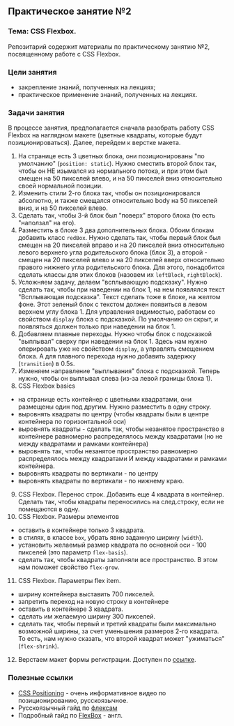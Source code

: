 ## Практическое занятие №2

### Тема: CSS Flexbox.

Репозитарий содержит материалы по практическому занятию №2, посвященному работе с CSS Flexbox.

### Цели занятия
- закрепление знаний, полученных на лекциях;
- практическое применение знаний, полученных на лекциях.

### Задачи занятия
В процессе занятия, предполагается сначала разобрать работу CSS Flexbox на наглядном макете (цветные квадраты, которые будут позиционироваться). Далее, перейдем к верстке макета.

1. На странице есть 3 цветных блока, они позиционированы "по умолчанию" (`position: static`). Нужно сместить второй блок так, чтобы он НЕ изымался из нормального потока, и при этом был смещен на 50 пикселей влево, и на 50 пикселей вниз относительно своей нормальной позиции.
2. Изменить стили 2-го блока так, чтобы он позиционировался абсолютно, и также смещался относительно body на 50 пикселей вниз, и на 50 пикселей влево.
3. Сделать так, чтобы 3-й блок был "поверх" второго блока (то есть "наползал" на его).
4. Разместить в блоке 3 два дополнительных блока. Обоим блокам добавить класс `redBox`. Нужно сделать так, чтобы первый блок был смещен на 20 пикселей вправо и на 20 пикселей вниз относительно левого верхнего угла родительского блока (блок 3), а второй - смещен на 20 пикселей влево и на 20 пикселей вверх относительно правого нижнего угла родительского блока. Для этого, понадобится сделать классы для этих блоков (назовем их `leftBlock`, `rightBlock`).
5. Усложняем задачу, делаем "всплывающую подсказку". Нужно сделать так, чтобы при наведении на блок 1, на нем появлялся текст "Всплывающая подсказка". Текст сделать тоже в блоке, на желтом фоне. Этот зеленый блок с текстом должен появиться в левом верхнем углу блока 1. Для управления видимостью, работаем со свойством `display` блока с подсказкой. По умолчанию он скрыт, и появляться должен только при наведении на блок 1.
6. Добавляем плавные переходы. Нужно чтобы блок с подсказкой "выплывал" сверху при наведении на блок 1. Здесь нам нужно оперировать уже не свойством `display`, а управлять смещением блока. А для плавного перехода нужно добавить задержку (`transition`) в 0.5s.
7. Изменяем направление "выплывания" блока с подсказкой. Теперь нужно, чтобы он выплывал слева (из-за левой границы блока 1).
8. CSS Flexbox basics
  - на странице есть контейнер с цветными квадратами, они размещены один под другим. Нужно разместить в одну строку.
  - выровнять квадраты по центру (чтобы квадраты были в центре контейнера по горизонтальной оси)
  - выровнять квадраты - сделать так, чтобы незанятое пространство в контейнере равномерно распределялось между квадратами (но не между квадратами и рамками контейнера)
  - выровнять так, чтобы незанятое пространство равномерно распределялось между квадратами И между квадратами и рамками контейнера.
  - выровнять квадраты по вертикали - по центру
  - выровнять квадраты по вертикали - по нижнему краю.
9. CSS Flexbox. Перенос строк. Добавить еще 4 квадрата в контейнер. Сделать так, чтобы квадраты переносились на след.строку, если не помещаются в одну.
10. CSS Flexbox. Размеры элементов
  - оставить в контейнере только 3 квадрата.
  - в стилях, в классе `box`, убрать явно заданную ширину (`width`).
  - установить желаемый размер квадрата по основной оси - 100 пикселей (это параметр `flex-basis`).
  - сделать так, чтобы квадраты заполняли все пространство. В этом нам поможет свойство `flex-grow`.
11. CSS Flexbox. Параметры flex item.
  - ширину контейнера выставить 700 пикселей.
  - запретить переход на новую строку в контейнере
  - оставить в контейнере 3 квадрата.
  - сделать им желаемую ширину 300 пикселей.
  - сделать так, чтобы первый и третий квадраты были максимально возможной ширины, за счет уменьшения размеров 2-го квадрата. То есть, нам нужно сказать, что второй квадрат может "ужиматься" (`flex-shrink`).
12. Верстаем макет формы регистрации. Доступен по [ссылке](https://www.figma.com/file/vZH9KSQgQfifJbwUm17arv/Sign-Up-Form-(Community)?type=design&node-id=3%3A2&mode=design&t=BeQtPC8ewM23vFpN-1).

### Полезные ссылки
 - [CSS Positioning](https://www.youtube.com/watch?v=mpykT40_VBc&t=1704s) - очень информативное видео по позиционированию, русскоязычное.
 - Русскоязычный гайд по [флексам](https://medium.com/@stasonmars/%D0%B2%D0%B5%CC%88%D1%80%D1%81%D1%82%D0%BA%D0%B0-%D0%BD%D0%B0-flexbox-%D0%B2-css-%D0%BF%D0%BE%D0%BB%D0%BD%D1%8B%D0%B8%CC%86-%D1%81%D0%BF%D1%80%D0%B0%D0%B2%D0%BE%D1%87%D0%BD%D0%B8%D0%BA-e26662cf87e0)
 - Подробный гайд по [FlexBox](https://css-tricks.com/snippets/css/a-guide-to-flexbox/) - англ.
